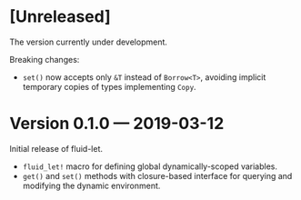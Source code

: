 [Unreleased]
============

The version currently under development.

Breaking changes:

- `set()` now accepts only `&T` instead of `Borrow<T>`, avoiding implicit
  temporary copies of types implementing `Copy`.

Version 0.1.0 — 2019-03-12
==========================

Initial release of fluid-let.

- `fluid_let!` macro for defining global dynamically-scoped variables.
- `get()` and `set()` methods with closure-based interface for querying
  and modifying the dynamic environment.
